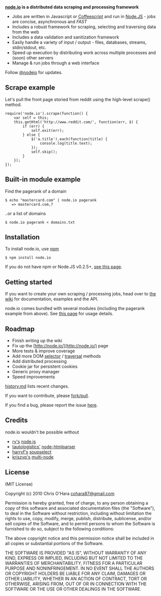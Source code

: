 **[node.io](http://node.io/) is a distributed data scraping and processing framework**

- Jobs are written in Javascript or [Coffeescript](http://jashkenas.github.com/coffee-script/) and run in [Node.JS](http://nodejs.org/) - jobs are concise, asynchronous and _FAST_
- Includes a robust framework for scraping, selecting and traversing data from the web
- Includes a data validation and sanitization framework
- Easily handle a variety of input / output - files, databases, streams, stdin/stdout, etc.
- Speed up execution by distributing work across multiple processes and (soon) other servers
- Manage & run jobs through a web interface

Follow [@nodeio](http://twitter.com/nodeio) for updates.

## Scrape example

Let's pull the front page storied from reddit using the high-level scrape() method.

    require('node.io').scrape(function() {
        var self = this;
        this.getHtml('http://www.reddit.com/', function(err, $) {
            if (err) {
                self.exit(err);
            } else {
                $('a.title').each(function(title) {  
                    console.log(title.text);
                });
                self.skip();
            }
        });
    });
    
## Built-in module example

Find the pagerank of a domain

    $ echo "mastercard.com" | node.io pagerank
       => mastercard.com,7
    
..or a list of domains

    $ node.io pagerank < domains.txt

## Installation

To install node.io, use [npm](http://github.com/isaacs/npm)

    $ npm install node.io

If you do not have npm or Node.JS v0.2.5+, [see this page](https://github.com/chriso/node.io/wiki/Installation).
    
## Getting started

If you want to create your own scraping / processing jobs, head over to [the wiki](https://github.com/chriso/node.io/wiki) for documentation, examples and the API.

node.io comes bundled with several modules (including the pagerank example from above). See [this page](https://github.com/chriso/node.io/blob/master/builtin/README.md) for usage details.

## Roadmap

- Finish writing up the wiki
- Fix up the [http://node.io/](http://node.io/) page
- More tests & improve coverage
- Add more DOM [selector](http://api.jquery.com/category/selectors/) / [traversal](http://api.jquery.com/category/traversing/) methods
- Add distributed processing
- Cookie jar for persistent cookies
- Generic proxy manager
- Speed improvements

[history.md](https://github.com/chriso/node.io/blob/master/HISTORY.md) lists recent changes.

If you want to contribute, please [fork/pull](https://github.com/chriso/node.io/fork).

If you find a bug, please report the issue [here](https://github.com/chriso/node.io/issues). 

## Credits

node.io wouldn't be possible without

- [ry's](https://github.com/ry) [node.js](http://nodejs.org/)
- [tautologistics'](https://github.com/tautologistics) [node-htmlparser](https://github.com/tautologistics/node-htmlparser)
- [harryf's](https://github.com/harryf) [soupselect](https://github.com/harryf/node-soupselect)
- [kriszyp's](https://github.com/kriszyp) [multi-node](https://github.com/kriszyp/multi-node)

## License

(MIT License)

Copyright (c) 2010 Chris O'Hara <cohara87@gmail.com>

Permission is hereby granted, free of charge, to any person obtaining
a copy of this software and associated documentation files (the
"Software"), to deal in the Software without restriction, including
without limitation the rights to use, copy, modify, merge, publish,
distribute, sublicense, and/or sell copies of the Software, and to
permit persons to whom the Software is furnished to do so, subject to
the following conditions:

The above copyright notice and this permission notice shall be
included in all copies or substantial portions of the Software.

THE SOFTWARE IS PROVIDED "AS IS", WITHOUT WARRANTY OF ANY KIND,
EXPRESS OR IMPLIED, INCLUDING BUT NOT LIMITED TO THE WARRANTIES OF
MERCHANTABILITY, FITNESS FOR A PARTICULAR PURPOSE AND
NONINFRINGEMENT. IN NO EVENT SHALL THE AUTHORS OR COPYRIGHT HOLDERS BE
LIABLE FOR ANY CLAIM, DAMAGES OR OTHER LIABILITY, WHETHER IN AN ACTION
OF CONTRACT, TORT OR OTHERWISE, ARISING FROM, OUT OF OR IN CONNECTION
WITH THE SOFTWARE OR THE USE OR OTHER DEALINGS IN THE SOFTWARE.
